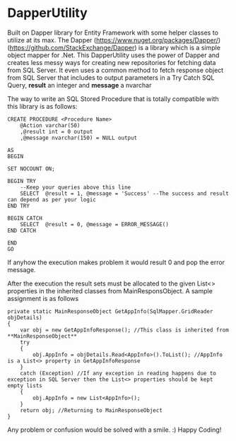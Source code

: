 # DapperUtility
Built on Dapper library for Entity Framework with some helper classes to utilize at its max.
The Dapper (https://www.nuget.org/packages/Dapper/) (https://github.com/StackExchange/Dapper) is a library which is a simple object mapper for .Net.
This DapperUtility uses the power of Dapper and creates less messy ways for creating new repositories for fetching data from SQL Server.
It even uses a common method to fetch response object from SQL Server that includes to output parameters in a Try Catch SQL Query, **result** an integer and **message** a nvarchar

The way to write an SQL Stored Procedure that is totally compatible with this library is as follows:

```
CREATE PROCEDURE <Procedure Name>
	@Action varchar(50)
	,@result int = 0 output
	,@message nvarchar(150) = NULL output
				
AS
BEGIN

SET NOCOUNT ON;

BEGIN TRY
	--Keep your queries above this line
	SELECT	@result = 1, @message = 'Success' --The success and result can depend as per your logic
END TRY

BEGIN CATCH
	SELECT	@result = 0, @message = ERROR_MESSAGE()
END CATCH
	
END
GO
```

If anyhow the execution makes problem it would result 0 and pop the error message.

After the execution the result sets must be allocated to the given List<> properties in the inherited classes from MainResponsObject. A sample assignment is as follows

```
private static MainResponseObject GetAppInfo(SqlMapper.GridReader objDetails)
{
	var obj = new GetAppInfoResponse(); //This class is inherited from **MainResponseObject**
	try
	{
		obj.AppInfo = objDetails.Read<AppInfo>().ToList(); //AppInfo is a List<> property in GetAppInfoResponse
	}
	catch (Exception) //If any exception in reading happens due to exception in SQL Server then the List<> properties should be kept empty lists
	{
		obj.AppInfo = new List<AppInfo>();                
	}
	return obj; //Returning to MainResponseObject
}
```

Any problem or confusion would be solved with a smile. :) Happy Coding!
